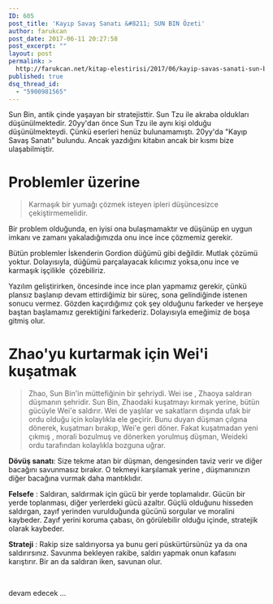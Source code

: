 ```yaml
---
ID: 605
post_title: 'Kayıp Savaş Sanatı &#8211; SUN BIN Özeti'
author: farukcan
post_date: 2017-06-11 20:27:58
post_excerpt: ""
layout: post
permalink: >
  http://farukcan.net/kitap-elestirisi/2017/06/kayip-savas-sanati-sun-bin-ozeti/
published: true
dsq_thread_id:
  - "5900981565"
---
```

Sun Bin, antik çinde yaşayan bir stratejisttir. Sun Tzu ile akraba oldukları düşünülmektedir. 20yy'dan önce Sun Tzu ile aynı kişi olduğu düşünülmekteydi. Çünkü eserleri henüz bulunamamıştı. 20yy'da "Kayıp Savaş Sanatı" bulundu. Ancak yazdığını kitabın ancak bir kısmı bize ulaşabilmiştir.
<h1>Problemler üzerine</h1>
<blockquote>Karmaşık bir yumağı çözmek isteyen ipleri düşüncesizce çekiştirmemelidir.</blockquote>
Bir problem olduğunda, en iyisi ona bulaşmamaktır ve düşünüp en uygun imkanı ve zamanı yakaladığımızda onu ince ince çözmemiz gerekir.

Bütün problemler İskenderin Gordion düğümü gibi değildir. Mutlak çözümü yoktur. Dolayısıyla, düğümü parçalayacak kılıcımız yoksa,onu ince ve karmaşık işçilikle  çözebiliriz.

Yazılım geliştirirken, öncesinde ince ince plan yapmamız gerekir, çünkü plansız başlanıp devam ettirdiğimiz bir süreç, sona gelindiğinde istenen sonucu vermez. Gözden kaçırdığımız çok şey olduğunu farkeder ve herşeye baştan başlamamız gerektiğini farkederiz. Dolayısıyla emeğimiz de boşa gitmiş olur.
<h1>Zhao'yu kurtarmak için Wei'i kuşatmak</h1>
<blockquote>Zhao, Sun Bin'in müttefiğinin bir şehriydi. Wei ise , Zhaoya saldıran düşmanın şehridir. Sun Bin, Zhaodaki kuşatmayı kırmak yerine, bütün gücüyle Wei'e saldırır. Wei de yaşlılar ve sakatların dışında ufak bir ordu olduğu için kolaylıkla ele geçirir. Bunu duyan düşman çılgına dönerek, kuşatmarı bırakıp, Wei'e geri döner. Fakat kuşatmadan yeni çıkmış , morali bozulmuş ve dönerken yorulmuş düşman, Weideki ordu tarafından kolaylıkla bozguna uğrar.</blockquote>
<b>Dövüş sanatı</b>: Size tekme atan bir düşman, dengesinden taviz verir ve diğer bacağını savunmasız bırakır. O tekmeyi karşılamak yerine , düşmanınızın diğer bacağına vurmak daha mantıklıdır.

<strong>Felsefe</strong> : Saldıran, saldırmak için gücü bir yerde toplamalıdır. Gücün bir yerde toplanması, diğer yerlerdeki gücü azaltır. Güçlü olduğunu hisseden saldırgan, zayıf yerinden vurulduğunda gücünü sorgular ve moralini kaybeder. Zayıf yerini koruma çabası, ön görülebilir olduğu içinde, stratejik olarak kaybeder.

<strong>Strateji</strong> : Rakip size saldırıyorsa ya bunu geri püskürtürsünüz ya da ona saldırırsınız. Savunma bekleyen rakibe, saldırı yapmak onun kafasını karıştırır. Bir an da saldıran iken, savunan olur.

&nbsp;

devam edecek ...